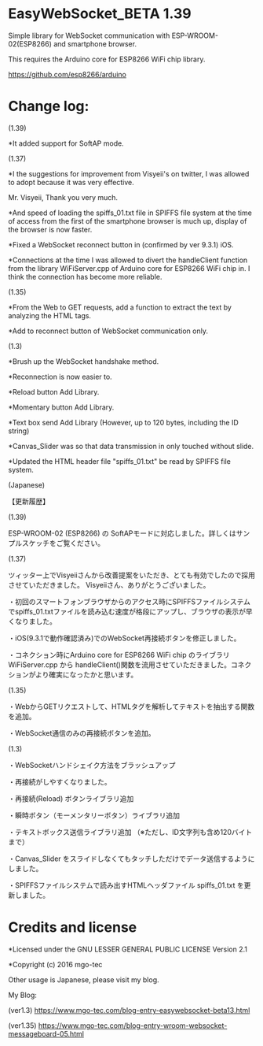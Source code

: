 # EasyWebSocket_BETA 1.39
Simple library for WebSocket communication with ESP-WROOM-02(ESP8266) and smartphone browser.

This requires the Arduino core for ESP8266 WiFi chip library.

https://github.com/esp8266/arduino
# Change log:

(1.39)

*It added support for SoftAP mode.

(1.37)

*I the suggestions for improvement from Visyeii's on twitter, I was allowed to adopt because it was very effective.

Mr. Visyeii, Thank you very much.

*And speed of loading the spiffs_01.txt file in SPIFFS file system at the time of access from the first of the smartphone browser is much up, display of the browser is now faster.

*Fixed a WebSocket reconnect button in (confirmed by ver 9.3.1) iOS.

*Connections at the time I was allowed to divert the handleClient function from the library WiFiServer.cpp of Arduino core for ESP8266 WiFi chip in. I think the connection has become more reliable.

(1.35)

*From the Web to GET requests, add a function to extract the text by analyzing the HTML tags.

*Add to reconnect button of WebSocket communication only.

(1.3)

*Brush up the WebSocket handshake method.

*Reconnection is now easier to.

*Reload button Add Library.

*Momentary button Add Library.

*Text box send Add Library
(However, up to 120 bytes, including the ID string)

*Canvas_Slider was so that data transmission in only touched without slide.

*Updated the HTML header file "spiffs_01.txt" be read by SPIFFS file system.

(Japanese)

【更新履歴】

(1.39)

ESP-WROOM-02 (ESP8266) の SoftAPモードに対応しました。詳しくはサンプルスケッチをご覧ください。

(1.37)

ツィッター上でVisyeiiさんから改善提案をいただき、とても有効でしたので採用させていただきました。
Visyeiiさん、ありがとうございました。

・初回のスマートフォンブラウザからのアクセス時にSPIFFSファイルシステムでspiffs_01.txtファイルを読み込む速度が格段にアップし、ブラウザの表示が早くなりました。

・iOS(9.3.1で動作確認済み)でのWebSocket再接続ボタンを修正しました。

・コネクション時にArduino core for ESP8266 WiFi chip のライブラリ WiFiServer.cpp から handleClient()関数を流用させていただきました。コネクションがより確実になったかと思います。

(1.35)

・WebからGETリクエストして、HTMLタグを解析してテキストを抽出する関数を追加。

・WebSocket通信のみの再接続ボタンを追加。

(1.3)

・WebSocketハンドシェイク方法をブラッシュアップ

・再接続がしやすくなりました。

・再接続(Reload) ボタンライブラリ追加

・瞬時ボタン（モーメンタリーボタン）ライブラリ追加

・テキストボックス送信ライブラリ追加
（※ただし、ID文字列も含め120バイトまで）

・Canvas_Slider をスライドしなくてもタッチしただけでデータ送信するようにしました。

・SPIFFSファイルシステムで読み出すHTMLヘッダファイル spiffs_01.txt を更新しました。

# Credits and license
*Licensed under the GNU LESSER GENERAL PUBLIC LICENSE Version 2.1

*Copyright (c) 2016 mgo-tec

Other usage is Japanese, please visit my blog.

My Blog: 

(ver1.3) https://www.mgo-tec.com/blog-entry-easywebsocket-beta13.html

(ver1.35) https://www.mgo-tec.com/blog-entry-wroom-websocket-messageboard-05.html